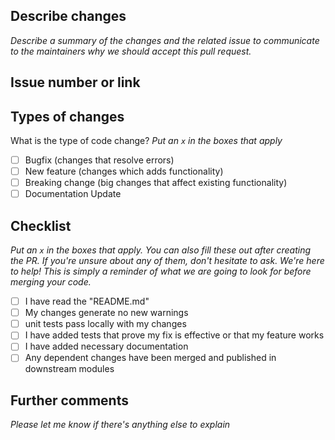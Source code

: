<!--
SPDX-FileCopyrightText: ©2023 AgainIoT https://github.com/AgainIoT/Open-Set-Go
SPDX-License-Identifier: Apache-2.0
-->

## Describe changes

_Describe a summary of the changes and the related issue to communicate to the maintainers why we should accept this pull request._

## Issue number or link

## Types of changes

What is the type of code change?
_Put an `x` in the boxes that apply_

- [ ] Bugfix (changes that resolve errors)
- [ ] New feature (changes which adds functionality)
- [ ] Breaking change (big changes that affect existing functionality)
- [ ] Documentation Update

## Checklist

_Put an `x` in the boxes that apply. You can also fill these out after creating the PR. If you're unsure about any of them, don't hesitate to ask. We're here to help! This is simply a reminder of what we are going to look for before merging your code._

- [ ] I have read the "README.md"
- [ ] My changes generate no new warnings
- [ ] unit tests pass locally with my changes
- [ ] I have added tests that prove my fix is effective or that my feature works
- [ ] I have added necessary documentation
- [ ] Any dependent changes have been merged and published in downstream modules

## Further comments

_Please let me know if there's anything else to explain_
